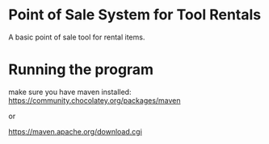 # Point of Sale System for Tool Rentals

A basic point of sale tool for rental items.

# Running the program

make sure you have maven installed:
https://community.chocolatey.org/packages/maven

or 

https://maven.apache.org/download.cgi


